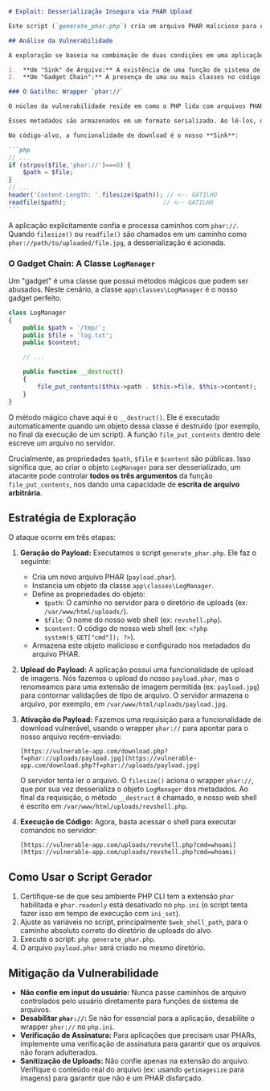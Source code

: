 ````markdown
# Exploit: Desserialização Insegura via PHAR Upload

Este script (`generate_phar.php`) cria um arquivo PHAR malicioso para explorar uma vulnerabilidade de Desserialização Insegura em aplicações PHP. O objetivo é realizar um upload de arquivo que, ao ser processado por uma funcionalidade vulnerável (como um download), escreve um _web shell_ em um diretório acessível, resultando em Execução Remota de Código (RCE).

## Análise da Vulnerabilidade

A exploração se baseia na combinação de duas condições em uma aplicação PHP:

1.  **Um "Sink" de Arquivo:** A existência de uma função de sistema de arquivos (como `file_get_contents`, `filesize`, `readfile`, `file_exists`, etc.) que opera em um caminho de arquivo controlado pelo usuário.
2.  **Um "Gadget Chain":** A presença de uma ou mais classes no código da aplicação que, quando desserializadas, podem ser abusadas para realizar ações inesperadas através de seus "métodos mágicos" (ex: `__destruct`, `__wakeup`).

### O Gatilho: Wrapper `phar://`

O núcleo da vulnerabilidade reside em como o PHP lida com arquivos PHAR (PHP Archive). Quando qualquer função de sistema de arquivos tenta acessar um arquivo usando o wrapper `phar://`, o PHP automaticamente lê os metadados do arquivo PHAR.

Esses metadados são armazenados em um formato serializado. Ao lê-los, o PHP **desserializa** os dados, o que significa que ele recria os objetos PHP que estavam armazenados ali. Se um atacante puder controlar o conteúdo desses metadados, ele pode instanciar objetos de classes arbitrárias que existem no escopo da aplicação.

No código-alvo, a funcionalidade de download é o nosso **Sink**:

```php
// ...
if (strpos($file,'phar://')===0) {
    $path = $file;
}
// ...
header('Content-Length: '.filesize($path)); // <-- GATILHO
readfile($path);                           // <-- GATILHO
```
````

A aplicação explicitamente confia e processa caminhos com `phar://`. Quando `filesize()` ou `readfile()` são chamados em um caminho como `phar://path/to/uploaded/file.jpg`, a desserialização é acionada.

### O Gadget Chain: A Classe `LogManager`

Um "gadget" é uma classe que possui métodos mágicos que podem ser abusados. Neste cenário, a classe `app\classes\LogManager` é o nosso gadget perfeito.

```php
class LogManager
{
    public $path = '/tmp/';
    public $file = 'log.txt';
    public $content;

    // ...

    public function __destruct()
    {
        file_put_contents($this->path . $this->file, $this->content);
    }
}
```

O método mágico chave aqui é o `__destruct()`. Ele é executado automaticamente quando um objeto dessa classe é destruído (por exemplo, no final da execução de um script). A função `file_put_contents` dentro dele escreve um arquivo no servidor.

Crucialmente, as propriedades `$path`, `$file` e `$content` são públicas. Isso significa que, ao criar o objeto `LogManager` para ser desserializado, um atacante pode controlar **todos os três argumentos** da função `file_put_contents`, nos dando uma capacidade de **escrita de arquivo arbitrária**.

## Estratégia de Exploração

O ataque ocorre em três etapas:

1.  **Geração do Payload:** Executamos o script `generate_phar.php`. Ele faz o seguinte:

    - Cria um novo arquivo PHAR (`payload.phar`).
    - Instancia um objeto da classe `app\classes\LogManager`.
    - Define as propriedades do objeto:
      - `$path`: O caminho no servidor para o diretório de uploads (ex: `/var/www/html/uploads/`).
      - `$file`: O nome do nosso web shell (ex: `revshell.php`).
      - `$content`: O código do nosso web shell (ex: `<?php system($_GET["cmd"]); ?>`).
    - Armazena este objeto malicioso e configurado nos metadados do arquivo PHAR.

2.  **Upload do Payload:** A aplicação possui uma funcionalidade de upload de imagens. Nós fazemos o upload do nosso `payload.phar`, mas o renomeamos para uma extensão de imagem permitida (ex: `payload.jpg`) para contornar validações de tipo de arquivo. O servidor armazena o arquivo, por exemplo, em `/var/www/html/uploads/payload.jpg`.

3.  **Ativação do Payload:** Fazemos uma requisição para a funcionalidade de download vulnerável, usando o wrapper `phar://` para apontar para o nosso arquivo recém-enviado:

    ```
    [https://vulnerable-app.com/download.php?f=phar://uploads/payload.jpg](https://vulnerable-app.com/download.php?f=phar://uploads/payload.jpg)
    ```

    O servidor tenta ler o arquivo. O `filesize()` aciona o wrapper `phar://`, que por sua vez desserializa o objeto `LogManager` dos metadados. Ao final da requisição, o método `__destruct` é chamado, e nosso web shell é escrito em `/var/www/html/uploads/revshell.php`.

4.  **Execução de Código:** Agora, basta acessar o shell para executar comandos no servidor:

    ```
    [https://vulnerable-app.com/uploads/revshell.php?cmd=whoami](https://vulnerable-app.com/uploads/revshell.php?cmd=whoami)
    ```

## Como Usar o Script Gerador

1.  Certifique-se de que seu ambiente PHP CLI tem a extensão `phar` habilitada e `phar.readonly` está desativado no `php.ini` (o script tenta fazer isso em tempo de execução com `ini_set`).
2.  Ajuste as variáveis no script, principalmente `$web_shell_path`, para o caminho absoluto correto do diretório de uploads do alvo.
3.  Execute o script: `php generate_phar.php`.
4.  O arquivo `payload.phar` será criado no mesmo diretório.

## Mitigação da Vulnerabilidade

- **Não confie em input do usuário:** Nunca passe caminhos de arquivo controlados pelo usuário diretamente para funções de sistema de arquivos.
- **Desabilitar `phar://`:** Se não for essencial para a aplicação, desabilite o wrapper `phar://` no `php.ini`.
- **Verificação de Assinatura:** Para aplicações que precisam usar PHARs, implemente uma verificação de assinatura para garantir que os arquivos não foram adulterados.
- **Sanitização de Uploads:** Não confie apenas na extensão do arquivo. Verifique o conteúdo real do arquivo (ex: usando `getimagesize` para imagens) para garantir que não é um PHAR disfarçado.

<!-- end list -->

```

```
